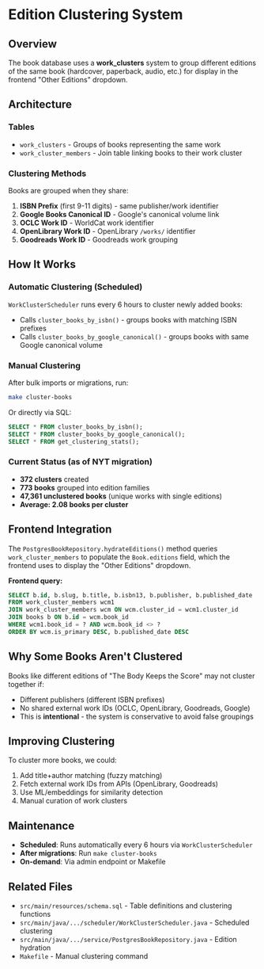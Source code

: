 # Edition Clustering System

## Overview

The book database uses a **work_clusters** system to group different editions of the same book (hardcover, paperback, audio, etc.) for display in the frontend "Other Editions" dropdown.

## Architecture

### Tables

- `work_clusters` - Groups of books representing the same work
- `work_cluster_members` - Join table linking books to their work cluster

### Clustering Methods

Books are grouped when they share:

1. **ISBN Prefix** (first 9-11 digits) - same publisher/work identifier
2. **Google Books Canonical ID** - Google's canonical volume link
3. **OCLC Work ID** - WorldCat work identifier
4. **OpenLibrary Work ID** - OpenLibrary `/works/` identifier
5. **Goodreads Work ID** - Goodreads work grouping

## How It Works

### Automatic Clustering (Scheduled)

`WorkClusterScheduler` runs every 6 hours to cluster newly added books:

- Calls `cluster_books_by_isbn()` - groups books with matching ISBN prefixes
- Calls `cluster_books_by_google_canonical()` - groups books with same Google canonical volume

### Manual Clustering

After bulk imports or migrations, run:

```bash
make cluster-books
```

Or directly via SQL:

```sql
SELECT * FROM cluster_books_by_isbn();
SELECT * FROM cluster_books_by_google_canonical();
SELECT * FROM get_clustering_stats();
```

### Current Status (as of NYT migration)

- **372 clusters** created
- **773 books** grouped into edition families  
- **47,361 unclustered books** (unique works with single editions)
- **Average: 2.08 books per cluster**

## Frontend Integration

The `PostgresBookRepository.hydrateEditions()` method queries `work_cluster_members` to populate the `Book.editions` field, which the frontend uses to display the "Other Editions" dropdown.

**Frontend query:**

```sql
SELECT b.id, b.slug, b.title, b.isbn13, b.publisher, b.published_date
FROM work_cluster_members wcm1
JOIN work_cluster_members wcm ON wcm.cluster_id = wcm1.cluster_id
JOIN books b ON b.id = wcm.book_id
WHERE wcm1.book_id = ? AND wcm.book_id <> ?
ORDER BY wcm.is_primary DESC, b.published_date DESC
```

## Why Some Books Aren't Clustered

Books like different editions of "The Body Keeps the Score" may not cluster together if:

- Different publishers (different ISBN prefixes)
- No shared external work IDs (OCLC, OpenLibrary, Goodreads, Google)
- This is **intentional** - the system is conservative to avoid false groupings

## Improving Clustering

To cluster more books, we could:

1. Add title+author matching (fuzzy matching)
2. Fetch external work IDs from APIs (OpenLibrary, Goodreads)
3. Use ML/embeddings for similarity detection
4. Manual curation of work clusters

## Maintenance

- **Scheduled**: Runs automatically every 6 hours via `WorkClusterScheduler`
- **After migrations**: Run `make cluster-books`
- **On-demand**: Via admin endpoint or Makefile

## Related Files

- `src/main/resources/schema.sql` - Table definitions and clustering functions
- `src/main/java/.../scheduler/WorkClusterScheduler.java` - Scheduled clustering
- `src/main/java/.../service/PostgresBookRepository.java` - Edition hydration
- `Makefile` - Manual clustering command
